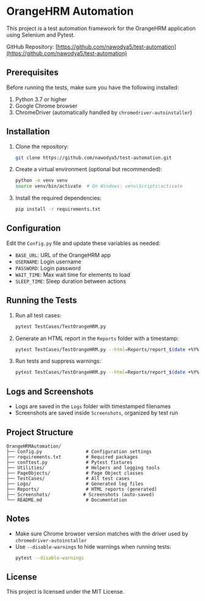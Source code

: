 

# OrangeHRM Automation

This project is a test automation framework for the OrangeHRM application using Selenium and Pytest.

GitHub Repository: [https://github.com/nawodya5/test-automation](https://github.com/nawodya5/test-automation)

## Prerequisites

Before running the tests, make sure you have the following installed:

1. Python 3.7 or higher  
2. Google Chrome browser  
3. ChromeDriver (automatically handled by `chromedriver-autoinstaller`)

## Installation

1. Clone the repository:
   ```bash
   git clone https://github.com/nawodya5/test-automation.git
   ```

2. Create a virtual environment (optional but recommended):
   ```bash
   python -m venv venv
   source venv/bin/activate  # On Windows: venv\Scripts\activate
   ```

3. Install the required dependencies:
   ```bash
   pip install -r requirements.txt
   ```

## Configuration

Edit the `Config.py` file and update these variables as needed:

- `BASE_URL`: URL of the OrangeHRM app  
- `USERNAME`: Login username  
- `PASSWORD`: Login password  
- `WAIT_TIME`: Max wait time for elements to load  
- `SLEEP_TIME`: Sleep duration between actions  

## Running the Tests

1. Run all test cases:
   ```bash
   pytest TestCases/TestOrangeHRM.py
   ```

2. Generate an HTML report in the `Reports` folder with a timestamp:
   ```bash
   pytest TestCases/TestOrangeHRM.py --html=Reports/report_$(date +%Y%m%d_%H%M%S).html
   ```

3. Run tests and suppress warnings:
   ```bash
   pytest TestCases/TestOrangeHRM.py --html=Reports/report_$(date +%Y%m%d_%H%M%S).html --disable-warnings
   ```

## Logs and Screenshots

- Logs are saved in the `Logs` folder with timestamped filenames  
- Screenshots are saved inside `Screenshots`, organized by test run  

## Project Structure

```
OrangeHRMAutomation/
├── Config.py                # Configuration settings
├── requirements.txt         # Required packages
├── conftest.py              # Pytest fixtures
├── Utilities/               # Helpers and logging tools
├── PageObjects/             # Page Object classes
├── TestCases/               # All test cases
├── Logs/                    # Generated log files
├── Reports/                 # HTML reports (generated)
├── Screenshots/            # Screenshots (auto-saved)
└── README.md                # Documentation
```

## Notes

- Make sure Chrome browser version matches with the driver used by `chromedriver-autoinstaller`
- Use `--disable-warnings` to hide warnings when running tests:
  ```bash
  pytest --disable-warnings
  ```

## License

This project is licensed under the MIT License.

